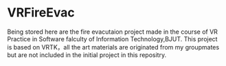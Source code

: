 # VRFireEvac
Being stored here are the fire evacutaion project made in the course of VR Practice in Software falculty of Information Technology,BJUT. This project is based on VRTK，all the art materials are originated from my groupmates but are not included in the initial project in this repositry.
